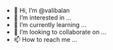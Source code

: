 - 👋 Hi, I’m @valibalan
- 👀 I’m interested in ...
- 🌱 I’m currently learning ...
- 💞️ I’m looking to collaborate on ...
- 📫 How to reach me ...

<!---
valibalan/valibalan is a ✨ special ✨ repository because its `README.md` (this file) appears on your GitHub profile.
You can click the Preview link to take a look at your changes.
--->
